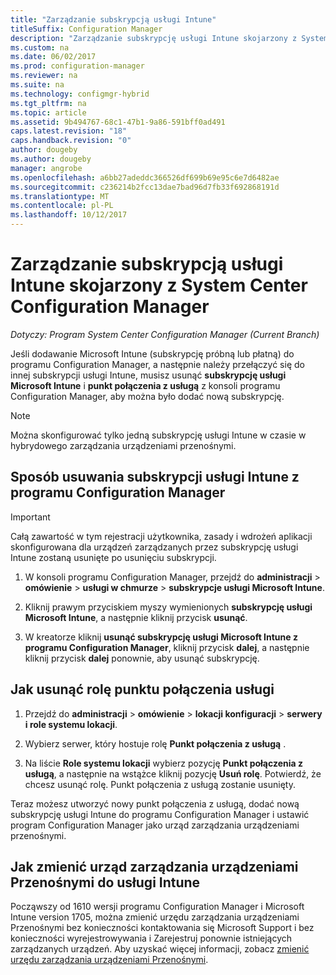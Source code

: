 ```yaml
---
title: "Zarządzanie subskrypcją usługi Intune"
titleSuffix: Configuration Manager
description: "Zarządzanie subskrypcję usługi Intune skojarzony z System Center Configuration Manager."
ms.custom: na
ms.date: 06/02/2017
ms.prod: configuration-manager
ms.reviewer: na
ms.suite: na
ms.technology: configmgr-hybrid
ms.tgt_pltfrm: na
ms.topic: article
ms.assetid: 9b494767-68c1-47b1-9a86-591bff0ad491
caps.latest.revision: "18"
caps.handback.revision: "0"
author: dougeby
ms.author: dougeby
manager: angrobe
ms.openlocfilehash: a6bb27adeddc366526df699b69e95c6e7d6482ae
ms.sourcegitcommit: c236214b2fcc13dae7bad96d7fb33f692868191d
ms.translationtype: MT
ms.contentlocale: pl-PL
ms.lasthandoff: 10/12/2017
---
```

# <a name="manage-an-intune-subscription-associated-with-system-center-configuration-manager"></a>Zarządzanie subskrypcją usługi Intune skojarzony z System Center Configuration Manager

*Dotyczy: Program System Center Configuration Manager (Current Branch)*

Jeśli dodawanie Microsoft Intune (subskrypcję próbną lub płatną) do programu Configuration Manager, a następnie należy przełączyć się do innej subskrypcji usługi Intune, musisz usunąć **subskrypcję usługi Microsoft Intune** i **punkt połączenia z usługą** z konsoli programu Configuration Manager, aby można było dodać nową subskrypcję.

> [!NOTE]
> Można skonfigurować tylko jedną subskrypcję usługi Intune w czasie w hybrydowego zarządzania urządzeniami przenośnymi.

## <a name="how-to-delete-an-intune-subscription-from-configuration-manager"></a>Sposób usuwania subskrypcji usługi Intune z programu Configuration Manager

> [!IMPORTANT]
>  Całą zawartość w tym rejestracji użytkownika, zasady i wdrożeń aplikacji skonfigurowana dla urządzeń zarządzanych przez subskrypcję usługi Intune zostaną usunięte po usunięciu subskrypcji.

1.  W konsoli programu Configuration Manager, przejdź do **administracji** > **omówienie** > **usługi w chmurze** > **subskrypcje usługi Microsoft Intune**.

2.  Kliknij prawym przyciskiem myszy wymienionych **subskrypcję usługi Microsoft Intune**, a następnie kliknij przycisk **usunąć**.

3.   W kreatorze kliknij **usunąć subskrypcję usługi Microsoft Intune z programu Configuration Manager**, kliknij przycisk **dalej**, a następnie kliknij przycisk **dalej** ponownie, aby usunąć subskrypcję.


## <a name="how-to-remove-the-service-connection-point-role"></a>Jak usunąć rolę punktu połączenia usługi

1.  Przejdź do **administracji** > **omówienie** > **lokacji konfiguracji** > **serwery i role systemu lokacji**.

2.  Wybierz serwer, który hostuje rolę **Punkt połączenia z usługą** .

3.  Na liście **Role systemu lokacji** wybierz pozycję **Punkt połączenia z usługą**, a następnie na wstążce kliknij pozycję **Usuń rolę**. Potwierdź, że chcesz usunąć rolę. Punkt połączenia z usługą zostanie usunięty.

Teraz możesz utworzyć nowy punkt połączenia z usługą, dodać nową subskrypcję usługi Intune do programu Configuration Manager i ustawić program Configuration Manager jako urząd zarządzania urządzeniami przenośnymi.

## <a name="how-to-change-mdm-authority-to-intune"></a>Jak zmienić urząd zarządzania urządzeniami Przenośnymi do usługi Intune
Począwszy od 1610 wersji programu Configuration Manager i Microsoft Intune version 1705, można zmienić urzędu zarządzania urządzeniami Przenośnymi bez konieczności kontaktowania się Microsoft Support i bez konieczności wyrejestrowywania i Zarejestruj ponownie istniejących zarządzanych urządzeń. Aby uzyskać więcej informacji, zobacz [zmienić urzędu zarządzania urządzeniami Przenośnymi](/sccm/mdm/deploy-use/change-mdm-authority).
